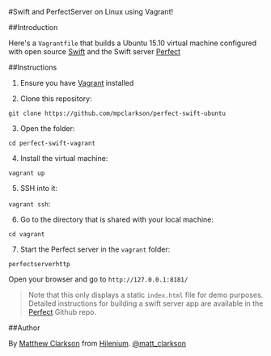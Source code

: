 #Swift and PerfectServer on Linux using Vagrant!

##Introduction

Here's a `Vagrantfile` that builds a Ubuntu 15.10 virtual machine configured with open source [Swift](http://swift.org) and the Swift server [Perfect](https://github.com/PerfectlySoft/Perfect)

##Instructions

1. Ensure you have [Vagrant](https://www.vagrantup.com) installed

2. Clone this repository:

`git clone https://github.com/mpclarkson/perfect-swift-ubuntu`

3. Open the folder:

`cd perfect-swift-vagrant`

4. Install the virtual machine:

`vagrant up`

5. SSH into it:

`vagrant ssh`:

6. Go to the directory that is shared with your local machine:

`cd vagrant`

7. Start the Perfect server in the `vagrant` folder:

`perfectserverhttp`

Open your browser and go to `http://127.0.0.1:8181/`

> Note that this only displays a static `index.html` file for demo purposes. Detailed instructions for building a swift server app are available in the [Perfect](https://github.com/PerfectlySoft/Perfect) Github repo.

##Author

By [Matthew Clarkson](http://mpclarkson.github.io/) from [Hilenium](http://hilenium.com). [@matt_clarkson](https://twitter.com/matt_clarkson)
